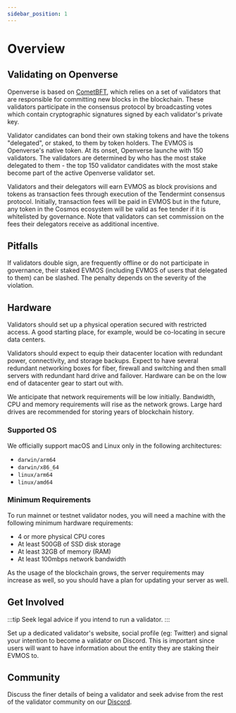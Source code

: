 ```yaml
---
sidebar_position: 1
---
```

# Overview

## Validating on Openverse

Openverse is based on [CometBFT](https://github.com/cometbft/cometbft),
which relies on a set of validators that are responsible for committing new blocks in the blockchain. These validators
participate in the consensus protocol by broadcasting votes which contain cryptographic signatures signed by each
validator's private key.

Validator candidates can bond their own staking tokens and have the tokens "delegated", or staked, to them by token
holders. The EVMOS is Openverse's native token. At its onset, Openverse launche with 150 validators. The validators are
determined by who has the most stake delegated to them - the top 150 validator candidates with the most stake
become part of the active Openverse validator set.

Validators and their delegators will earn EVMOS as block provisions and tokens as transaction fees through execution of
the Tendermint consensus protocol. Initially, transaction fees will be paid in EVMOS but in the future, any token in the
Cosmos ecosystem will be valid as fee tender if it is whitelisted by governance. Note that validators can set commission
on the fees their delegators receive as additional incentive.

## Pitfalls

If validators double sign, are frequently offline or do not participate in governance, their staked EVMOS (including
EVMOS of users that delegated to them) can be slashed. The penalty depends on the severity of the violation.

## Hardware

Validators should set up a physical operation secured with restricted access. A good starting place, for example,
would be co-locating in secure data centers.

Validators should expect to equip their datacenter location with redundant power, connectivity, and storage backups.
Expect to have several redundant networking boxes for fiber, firewall and switching and then small servers with redundant
hard drive and failover. Hardware can be on the low end of datacenter gear to start out with.

We anticipate that network requirements will be low initially. Bandwidth, CPU and memory requirements will rise as
the network grows. Large hard drives are recommended for storing years of blockchain history.

### Supported OS

We officially support macOS and Linux only in the following architectures:

* `darwin/arm64`
* `darwin/x86_64`
* `linux/arm64`
* `linux/amd64`

### Minimum Requirements

To run mainnet or testnet validator nodes, you will need a machine with the following minimum hardware requirements:

* 4 or more physical CPU cores
* At least 500GB of SSD disk storage
* At least 32GB of memory (RAM)
* At least 100mbps network bandwidth

As the usage of the blockchain grows, the server requirements may increase as well, so you should have a plan for
updating your server as well.

## Get Involved

:::tip
Seek legal advice if you intend to run a validator.
:::

Set up a dedicated validator's website, social profile (eg: Twitter) and signal your intention to become a validator on
Discord. This is important since users will want to have information about the entity they are staking their EVMOS to.

## Community

Discuss the finer details of being a validator and seek advise from the rest of the validator community on our
[Discord](https://discord.gg/openverse).
